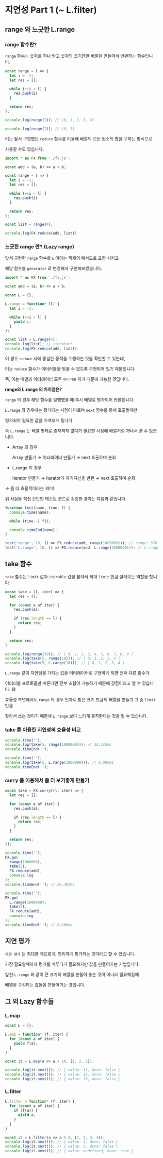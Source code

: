 # 지연성 Part 1 (~ L.filter)

## range 와 느긋한 L.range

### range 함수란?

`range` 함수는 숫자를 하나 받고 숫자의 크기만한 배열을 만들어서 반환하는 함수입니다.

```jsx
const range = l => {
  let i = -1;
  let res = [];

  while (++i < l) {
    res.push(i)
  }

  return res;
};

console.log(range(5)); // [0, 1, 2, 3, 4]

console.log(range(2)); // [0, 1]
```

이는 앞서 구현했던 `reduce` 함수를 이용해 배열의 모든 원소의 합을 구하는 방식으로

사용할 수도 있습니다.

```jsx
import * as FX from './fx.js';

const add = (a, b) => a + b;

const range = l => {
  let i = -1;
  let res = [];

  while (++i < l) {
    res.push(i)
  }

  return res;
};

const list = range(4);

console.log(FX.reduce(add, list))
```

### 느긋한 range 란? (Lazy range)

앞서 구현한 `range` 함수를 `L` 이라는 객체의 메서드로 포함 시키고

해당 함수를 `generator` 로 변경해서 구현해보겠습니다.

```jsx
import * as FX from './fx.js';

const add = (a, b) => a + b;

const L = {};

L.range = function* (l) {
  let i = -1;

  while (++i < l) {
    yield i;
  }
};

const list = L.range(4); 
console.log(list); // iterator!
console.log(FX.reduce(add, list));
```

이 경우 `reduce` 시에 동일한 동작을 수행하는 것을 확인할 수 있는데, 

이는 `reduce` 함수가 이터러블을 받을 수 있도록 구현되어 있기 때문입니다.

즉, 이는 배열과 이터레이터 모두 `이터러블` 하기 때문에 가능한 것입니다.

**range와 L.range 의 차이점은?**

`range` 의 경우 해당 함수를 실행했을 때 즉시 배열로 평가되어 반환됩니다.

`L.range` 의 경우에는 평가되는 시점이 다르며 `next` 함수를 통해 호출될때만

평가되어 필요한 값을 가져오게 됩니다.

즉 `L.range` 는 배열 형태로 존재하지 않다가 필요한 시점에 배열처럼 꺼내서 쓸 수 있습니다.

- Array 의 경우

    Array 만들기 → 이터레이터 만들기 → next 호출하며 순회

- L.range 의 경우

    Iterator 만들기 → Iterator가 자기자신을 반환 → next 호출하며 순회

→ 좀 더 효율적이라는 의미!

위 사실을 직접 간단한 테스트 코드로 검증한 결과는 다음과 같습니다.

```jsx
function test(name, time, f) {
  console.time(name);

  while (time--) f();

  console.timeEnd(name);
}

test('range', 10, () => FX.reduce(add, range(1000000))); // range: 376.473ms
test('L.range', 10, () => FX.reduce(add, L.range(1000000))); // L.range: 236.982ms
```

## take 함수

`take` 함수는 `limit` 값과 `iterable` 값을 받아서 최대 `limit` 만큼 잘라주는 역할을 합니다.

```jsx
const take = (l, iter) => {
  let res = [];

  for (const a of iter) {
    res.push(a);

    if (res.length == l) {
      return res;
    }
  }

  return res;
}

console.log(range(10)); // [ 0, 1, 2, 3, 4, 5, 6, 7, 8, 9 ]
console.log(take(5, range(10))); // [ 0, 1, 2, 3, 4 ]
console.log(take(5, L.range(10))); // [ 0, 1, 2, 3, 4 ]
```

`L.range`  같이 지연성을 가지는 값을 이터레이터로 구현하게 되면 전혀 다른 함수가

이터러블 프로토콜만 따른다면 전부 조합이 가능하기 때문에 강점이라고 할 수 있습니다. 😄

효율성 측면에서도 `range` 의 경우 인자로 받은 크기 만큼의 배열을 만들고 그 중 `limit` 만큼

잘라서 쓰는 것이기 때문에 `L.range` 보다 느리게 동작한다는 것을 알 수 있습니다.

### take 를 이용한 지연성의 효율성 비교

```jsx
console.time('');
console.log(take(5, range(1000000))); // 18.510ms
console.timeEnd('');

console.time('');
console.log(take(5, L.range(1000000))); // 0.089ms
console.timeEnd('');
```

### curry 를 이용해서 좀 더 보기좋게 만들기

```jsx
const take = FX.curry((l, iter) => {
  let res = [];

  for (const a of iter) {
    res.push(a);

    if (res.length == l) {
      return res;
    }
  }

  return res;
});

console.time('');
FX.go(
  range(1000000),
  take(5),
  FX.reduce(add),
  console.log
);
console.timeEnd(''); // 26.483ms

console.time('');
FX.go(
  L.range(1000000),
  take(5),
  FX.reduce(add),
  console.log
);
console.timeEnd(''); // 0.100ms
```

## 지연 평가

`지연 평가` 는 최대한 게으르게, 영리하게 평가하는 것이라고 할 수 있습니다.

가장 필요할때까지 평가를 미루다가 필요해지만 값을 만들어가는 기법입니다.

앞선 `L.range` 와 같이 큰 크기의 배열을 만들어 놓는 것이 아니라 필요해질때

배열을 구성하는 값들을 만들어가는 것입니다.

## 그 외 Lazy 함수들

### L.map

```jsx
const L = {};

L.map = function* (f, iter) {
  for (const a of iter) {
    yield f(a);
  }
}

const it = L.map(a => a + 10, [1, 2, 3]);

console.log(it.next()); // { value: 11, done: false }
console.log(it.next()); // { value: 12, done: false }
console.log(it.next()); // { value: 13, done: false }
```

### L.filter

```jsx
L.filter = function* (f, iter) {
  for (const a of iter) {
    if (f(a)) {
      yield a;
    }
  }
}

const it = L.filter(a => a % 2, [1, 2, 3, 4]);
console.log(it.next()); // { value: 1, done: false }
console.log(it.next()); // { value: 3, done: false }
console.log(it.next()); // { value: undefined, done: true }
```
